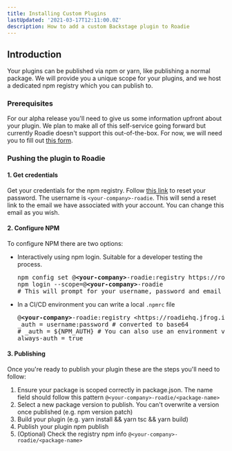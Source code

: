 ```yaml
---
title: Installing Custom Plugins
lastUpdated: '2021-03-17T12:11:00.0Z'
description: How to add a custom Backstage plugin to Roadie
---
```


## Introduction

Your plugins can be published via npm or yarn, like publishing a normal package. We will provide you a unique scope for
your plugins, and we host a dedicated npm registry which you can publish to.

### Prerequisites

For our alpha release you'll need to give us some information upfront about your plugin. We plan to make all of this
self-service going forward but currently Roadie doesn't support this out-of-the-box. For now, we will need you to
fill out [this form][form].

### Pushing the plugin to Roadie

#### 1. Get credentials

Get your credentials for the npm registry. Follow [this link][forgot-password] to reset your password. The username is
`<your-company>-roadie`. This will send a reset link to the email we have associated with your account. You can
change this email as you wish.

#### 2. Configure NPM

To configure NPM there are two options:

- Interactively using npm login. Suitable for a developer testing the process.
  <pre>
  npm config set @<b>&lt;your-company&gt;</b>-roadie:registry https://roadiehq.jfrog.io/artifactory/api/npm/<b>&lt;your-company&gt;</b>-roadie/
  npm login --scope=@<b>&lt;your-company&gt;</b>-roadie 
  # This will prompt for your username, password and email
  </pre>

- In a CI/CD environment you can write a local `.npmrc` file
  <pre>
  @<b>&lt;your-company&gt;</b>-roadie:registry &lt;https://roadiehq.jfrog.io/artifactory/api/npm/<b>&lt;your-company&gt;</b>-roadie/&gt;
  _auth = username:password # converted to base64
  # _auth = ${NPM_AUTH} # You can also use an environment variable
  always-auth = true
  </pre>

#### 3. Publishing

Once you're ready to publish your plugin these are the steps you'll need to follow:

1. Ensure your package is scoped correctly in package.json. The name field should follow this pattern
   `@<your-company>-roadie/<package-name>`
2. Select a new package version to publish. You can't overwrite a version once published (e.g. npm version patch)
3. Build your plugin (e.g. yarn install && yarn tsc && yarn build)
4. Publish your plugin npm publish
5. (Optional) Check the registry npm info `@<your-company>-roadie/<package-name>`

[forgot-password]: https://roadiehq.jfrog.io/ui/login/forgot-password
[form]: https://docs.google.com/forms/d/e/1FAIpQLSdSNr4Ps_RpKEx0V2QbxWaKLb3-DKi0W7U09Wth0SXHQoPyXQ/viewform
